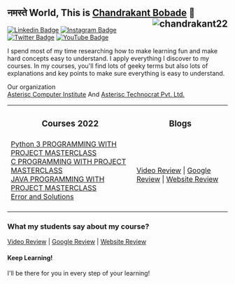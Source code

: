 ## नमस्ते World, This is <a href="https://asterisc.in/chandrakant/">Chandrakant Bobade</a> 👋 <img src="https://komarev.com/ghpvc/?username=chandrakant22&label=Profile%20views&color=0e75b6&style=flat" align="right" alt="chandrakant22" />

[![Linkedin Badge](https://img.shields.io/badge/-chandrakant22-blue?style=flat&logo=Linkedin&logoColor=white&link=https://www.linkedin.com/in/chandrakant22/)](https://www.linkedin.com/in/chandrakant22/) [![Instagram Badge](https://img.shields.io/badge/-@chandrakant22-purple?style=flat&logo=instagram&logoColor=white&link=https://instagram.com/chandrakant22/)](https://instagram.com/chandrakant22) [![Twitter Badge](https://img.shields.io/badge/-@chandrakant22-1ca0f1?style=flat-square&labelColor=1ca0f1&logo=twitter&logoColor=white&link=https://twitter.com/chandrakant_22)](https://twitter.com/chandrakant_22) [![YouTube Badge](https://img.shields.io/badge/-@CHANDRAKANT22-c4302b?style=flat-square&labelColor=c4302b&logo=youtube&logoColor=white&link=https://www.youtube.com/channel/UC3nPrwX-1PimRT7qafhkvrA)](https://www.youtube.com/channel/UC3nPrwX-1PimRT7qafhkvrA)
<!--[![Website Badge](https://img.shields.io/badge/-chandrakant.in-47CCCC?style=flat&logo=Google-Chrome&logoColor=white&link=https://asterisc.in/chandrakant/)](https://asterisc.in/chandrakant/)-->



I spend most of my time researching how to make learning fun and make hard concepts easy to understand. I apply everything I discover to my courses. In my courses, you'll find lots of geeky terms but also lots of explanations and key points to make sure everything is easy to understand.

Our organization<br/>
<a href="https://asterisc.in/">Asterisc Computer Institute</a> And
<a href="http://www.technocrat.asterisc.in/">Asterisc Technocrat Pvt. Ltd.</a>



<table style="width: 100%">

<tr>
<th><h3>Courses 2022</h3></th>
<th><h3>Blogs</h3></th>
</tr>

<tr>

<td>
<a href="https://youtube.com/playlist?list=PLuzT-U16VgbthU06HkjXkcSK3_3GTfHtC">Python 3 PROGRAMMING WITH PROJECT MASTERCLASS</a></br>
<a href="https://youtu.be/D-z2KLrKTME">C PROGRAMMING WITH PROJECT MASTERCLASS</a></br>
<a href="https://youtube.com/playlist?list=PLuzT-U16VgbtzHYXHZJphKwPlRf4M12lV">JAVA PROGRAMMING WITH PROJECT MASTERCLASS</a></br>
<a href="https://youtube.com/playlist?list=PLuzT-U16VgbtgfzWUc9lD7uKw3Kfg4udW">Error and Solutions</a></br></br>
</td>

<td>
<a href="https://youtube.com/playlist?list=PLuzT-U16Vgbta9Fi_DuwS-jpyjEXyAk4p">Video Review</a> | 
<a href="https://g.page/asterisc-computer?share">Google Review</a> | 
<a href="https://asterisc.in/testimonials/">Website Review</a>
</td>

</tr>

</table>

<h3>What my students say about my course?</h3>
<a href="https://youtube.com/playlist?list=PLuzT-U16Vgbta9Fi_DuwS-jpyjEXyAk4p">Video Review</a> | 
<a href="https://g.page/asterisc-computer?share">Google Review</a> | 
<a href="https://asterisc.in/testimonials/">Website Review</a>


<h4>Keep Learning!</h4> I'll be there for you in every step of your learning!

 <!--## 🔥 Visitor Count 
 ![Visitor Count](https://profile-counter.glitch.me/{chandrakant22}/count.svg)-->
